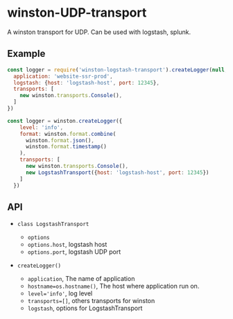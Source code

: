 # winston-UDP-transport
A winston transport for UDP.
Can be used with logstash, splunk.

## Example

```js
const logger = require('winston-logstash-transport').createLogger(null, {
  application: 'website-ssr-prod',
  logstash: {host: 'logstash-host', port: 12345},
  transports: [
    new winston.transports.Console(),
  ]
})
```

```js
const logger = winston.createLogger({
    level: 'info',
    format: winston.format.combine(
      winston.format.json(),
      winston.format.timestamp()
    ),
    transports: [
      new winston.transports.Console(),
      new LogstashTransport({host: 'logstash-host', port: 12345})
    ]
  })
```

## API

* `class LogstashTransport`

  * `options`
  * `options.host`, logstash host
  * `options.port`, logstash UDP port

* `createLogger()`

  * `application`, The name of application
  * `hostname=os.hostname()`, The host where application run on.
  * `level='info'`, log level
  * `transports=[]`, others transports for winston
  * `logstash`, options for LogstashTransport
